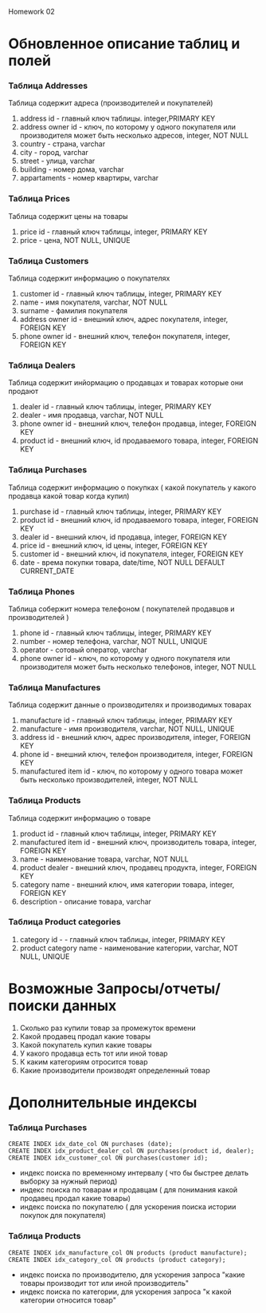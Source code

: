 Homework 02

# Обновленное описание таблиц и полей

### Таблица Addresses 
Таблица содержит адреса (производителей и покупателей)
1. address id - главный ключ таблицы. integer,PRIMARY KEY
2. address owner id - ключ, по которому у одного покупателя или производителя может быть несколько адресов, integer, NOT NULL
3. country - страна, varchar
4. city - город, varchar
5. street - улица, varchar
6. building - номер дома, varchar
7. appartaments - номер квартиры, varchar

### Таблица Prices
Таблица содержит цены на товары
1. price id - главный ключ таблицы, integer, PRIMARY KEY
2. price - цена, NOT NULL, UNIQUE

### Таблица Customers
Таблица содержит информацию о покупателях
1. customer id - главный ключ таблицы, integer, PRIMARY KEY
2. name - имя покупателя, varchar, NOT NULL
3. surname - фамилия покупателя
4. address owner id - внешний ключ, адрес покупателя, integer, FOREIGN KEY
5. phone owner id - внешний ключ, телефон покупателя, integer, FOREIGN KEY

### Таблица Dealers
Таблица содержит инйормацию о продавцах и товарах которые они продают
1. dealer id - главный ключ таблицы, integer, PRIMARY KEY
2. dealer - имя продавца, varchar, NOT NULL
3. phone owner id  - внешний ключ, телефон продавца, integer, FOREIGN KEY
4. product id - внешний ключ, id продаваемого товара, integer, FOREIGN KEY

### Таблица Purchases
Таблица содержит информацию  о покупках  ( какой покупатель у какого продавца какой товар когда купил)
1. purchase id - главный ключ таблицы, integer, PRIMARY KEY
2. product id - внешний ключ, id продаваемого товара, integer, FOREIGN KEY
3. dealer id - внешний ключ, id продавца, integer, FOREIGN KEY
4. price id - внешний ключ, id цены, integer, FOREIGN KEY
5. customer id - внешний ключ, id покупателя, integer, FOREIGN KEY
6. date - врема покупки товара, date/time, NOT NULL DEFAULT CURRENT_DATE

### Таблица Phones
Таблица собержит номера телефоном ( покупателей продавцов и производителей )
1. phone id - главный ключ таблицы, integer, PRIMARY KEY
2. number - номер телефона, varchar, NOT NULL, UNIQUE
3. operator - сотовый оператор, varchar
4. phone owner id  - ключ, по которому у одного покупателя или производителя может быть несколько телефонов, integer,  NOT NULL

### Таблица Manufactures
Таблица содержит данные о производителях и производимых товарах
1. manufacture id - главный ключ таблицы, integer, PRIMARY KEY
2. manufacture - имя производителя, varchar, NOT NULL, UNIQUE
3. address id - внешний ключ, адрес производителя, integer, FOREIGN KEY
4. phone id - внешний ключ, телефон производителя, integer, FOREIGN KEY
5. manufactured item id - ключ, по которому у одного товара может быть несколько производителей, integer, NOT NULL


### Таблица Products
Таблица содержит информацию о товаре
1. product id - главный ключ таблицы, integer, PRIMARY KEY
2. manufactured item id - внешний ключ, производитель товара, integer, FOREIGN KEY
3. name - наименование товара, varchar, NOT NULL
4. product dealer - внешний ключ, продавец продукта, integer, FOREIGN KEY
5. category name - внешний ключ, имя категории товара, integer, FOREIGN KEY
6. description - описание товара, varchar

### Таблица Product categories
1. category id - - главный ключ таблицы, integer, PRIMARY KEY
2. product category name - наименование  категории, varchar, NOT NULL, UNIQUE

# Возможные Запросы/отчеты/поиски данных
1. Сколько раз купили товар за промежуток времени
2. Какой продавец продал какие товары
3. Какой покупатель купил какие товары
4. У какого продавца есть тот или иной товар
5. К каким категориям отросится товар
6. Какие производители производят определенный товар

# Дополнительные индексы

### Таблица Purchases
```
CREATE INDEX idx_date_col ON purchases (date);
CREATE INDEX idx_product_dealer_col ON purchases(product id, dealer);
CREATE INDEX idx_customer_col ON purchases(customer id);
```
- индекс поиска по временному интервалу ( что бы быстрее делать выборку за нужный период)
- индекс поиска по товарам и продавцам ( для понимания какой продавец продал какие товары)
- индекс поиска по покупателю ( для ускорения поиска истории покупок для покупателя)

### Таблица Products
```
CREATE INDEX idx_manufacture_col ON products (product manufacture);
CREATE INDEX idx_category_col ON products (product category);
```
- индекс поиска по производителю, для ускорения запроса "какие товары производит тот или иной производитель"
- индекс поиска по категории, для ускорения запроса "к какой категории относится товар"


